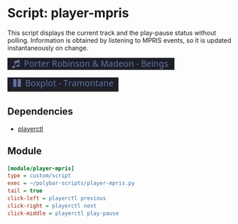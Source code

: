 # Script: player-mpris

This script displays the current track and the play-pause status without polling.
Information is obtained by listening to MPRIS events, so it is updated instantaneously on change.

![mpris playing](screenshots/1.png)

![mpris paused](screenshots/2.png)


## Dependencies

* [playerctl](https://github.com/acrisci/playerctl)


## Module
```ini
[module/player-mpris]
type = custom/script
exec = ~/polybar-scripts/player-mpris.py
tail = true
click-left = playerctl previous
click-right = playerctl next
click-middle = playerctl play-pause
```
